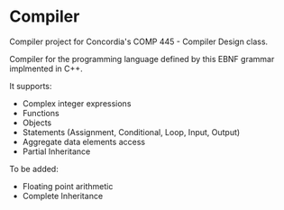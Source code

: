 # Compiler
Compiler project for Concordia's COMP 445 - Compiler Design class.

Compiler for the programming language defined by this EBNF grammar implmented in C++.

It supports:
- Complex integer expressions
- Functions
- Objects
- Statements (Assignment, Conditional, Loop, Input, Output)
- Aggregate data elements access
- Partial Inheritance

To be added:
- Floating point arithmetic
- Complete Inheritance
